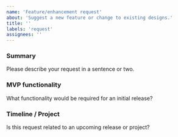 ```yaml
---
name: 'Feature/enhancement request'
about: 'Suggest a new feature or change to existing designs.'
title: ''
labels: 'request'
assignees: ''
---
```


### Summary

Please describe your request in a sentence or two.

### MVP functionality

What functionality would be required for an initial release?

### Timeline / Project

Is this request related to an upcoming release or project?

